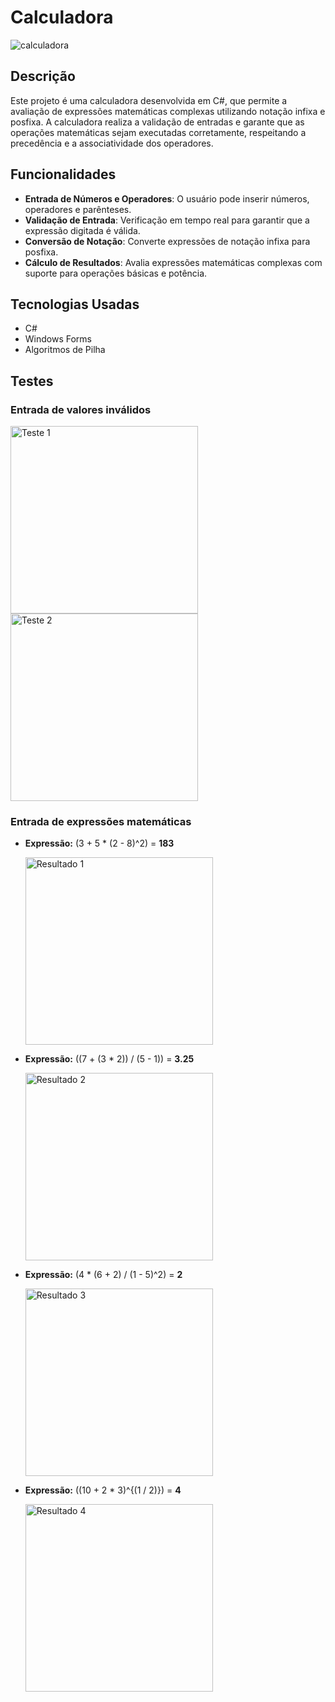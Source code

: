 # Calculadora

![calculadora](https://github.com/user-attachments/assets/34585b8a-6f29-4e82-82d1-ab00c230c4c6)

## Descrição

Este projeto é uma calculadora desenvolvida em C#, que permite a avaliação de expressões matemáticas complexas utilizando notação infixa e posfixa. A calculadora realiza a validação de entradas e garante que as operações matemáticas sejam executadas corretamente, respeitando a precedência e a associatividade dos operadores.

## Funcionalidades

- **Entrada de Números e Operadores**: O usuário pode inserir números, operadores e parênteses.
- **Validação de Entrada**: Verificação em tempo real para garantir que a expressão digitada é válida.
- **Conversão de Notação**: Converte expressões de notação infixa para posfixa.
- **Cálculo de Resultados**: Avalia expressões matemáticas complexas com suporte para operações básicas e potência.

## Tecnologias Usadas

- C#
- Windows Forms
- Algoritmos de Pilha

## Testes

### Entrada de valores inválidos
<img src="https://github.com/user-attachments/assets/f2add442-4fa4-4425-a14e-e130370c0f6d" alt="Teste 1" width="300" style="display:inline-block;"/>
<img src="https://github.com/user-attachments/assets/e01e032c-37a9-43cf-9c00-705a6e8f5e93" alt="Teste 2" width="300" style="display:inline-block;"/>

### Entrada de expressões matemáticas
- **Expressão:** \(3 + 5 * (2 - 8)^2\) = **183**
  
  <img src="https://github.com/user-attachments/assets/9d22412c-0027-46fa-a0bd-2ed420556c0b" alt="Resultado 1" width="300" />

- **Expressão:** \((7 + (3 * 2)) / (5 - 1)\) = **3.25**
  
  <img src="https://github.com/user-attachments/assets/c5afcc24-0e72-4a13-8714-15c3fabc3d99" alt="Resultado 2" width="300" />

- **Expressão:** \(4 * (6 + 2) / (1 - 5)^2\) = **2**
  
  <img src="https://github.com/user-attachments/assets/74359e2d-af46-41b9-af5d-74cb0138d91c" alt="Resultado 3" width="300" />

- **Expressão:** \((10 + 2 * 3)^{(1 / 2)}\) = **4**
  
  <img src="https://github.com/user-attachments/assets/0112ec18-5374-487d-b062-f6669e82c689" alt="Resultado 4" width="300" />
